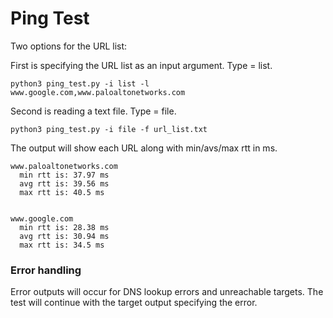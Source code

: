 # Ping Test

Two options for the URL list:

First is specifying the URL list as an input argument. Type = list.

```angular2
python3 ping_test.py -i list -l www.google.com,www.paloaltonetworks.com
```

Second is reading a text file. Type = file.

```angular2
python3 ping_test.py -i file -f url_list.txt
```

The output will show each URL along with min/avs/max rtt in ms.

```
www.paloaltonetworks.com
  min rtt is: 37.97 ms
  avg rtt is: 39.56 ms
  max rtt is: 40.5 ms


www.google.com
  min rtt is: 28.38 ms
  avg rtt is: 30.94 ms
  max rtt is: 34.5 ms
```

### Error handling

Error outputs will occur for DNS lookup errors and unreachable targets.
The test will continue with the target output specifying the error.

